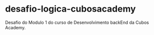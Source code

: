 # desafio-logica-cubosacademy
Desafio do Modulo 1 do curso de Desenvolvimento backEnd da Cubos Academy.
